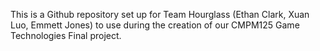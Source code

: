 This is a Github repository set up for Team Hourglass (Ethan Clark, Xuan Luo, Emmett Jones) to use during the creation of our CMPM125 Game Technologies Final project.

